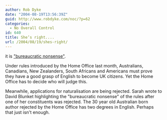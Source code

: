 ```yaml
---
author: Rob Dyke
date: "2004-08-19T13:56:39Z"
guid: http://www.robdyke.com/noc/?p=62
categories:
  - No Overall Control
id: 640
title: She’s right....
url: /2004/08/19/shes-right/
---
```

it is ["bureaucratic nonsense"](http://politics.guardian.co.uk/homeaffairs/story/0,11026,1286084,00.html).

Under rules introduced by the Home Office last month, Australians, Canadians, New Zealanders, South Africans and Americans must prove they have a good grasp of English to become UK citizens. Yet the Home Office has to decide who will judge this.

Meanwhile, applications for naturalisation are being rejected. Sarah wrote to David Blunket highlighting the "bureaucratic nonsense" of the rules after one of her constituents was rejected. The 30 year old Australian born author rejected by the Home Office has two degrees in English. Perhaps that just isn't enough.